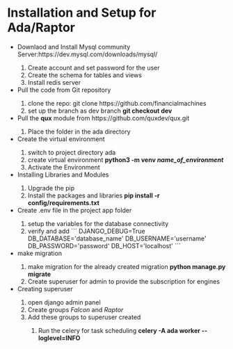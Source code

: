 # Installation and Setup for Ada/Raptor
<ul>
  <li>Downlaod and Install Mysql community Server:https://dev.mysql.com/downloads/mysql/</li>
  <ol>
    <li>Create account and set password for the user</li>
    <li>Create the schema for tables and views</li>
    <li>Install redis server</li>
  </ol>
  <li>Pull the code from Git repository</li>
    <ol>
      <li>clone the repo: git clone https://github.com/financialmachines</li>
      <li>set up the branch as dev branch <strong>git checkout dev</strong></li>
    </ol>
  <li>Pull the <strong>qux</strong> module from https://github.com/quxdev/qux.git</li> 
   <ol>
     <li>Place the folder in the ada directory</li>
   </ol>
  <li>Create the virtual environment</li>
   <ol>
     <li>switch to project directory ada</li>
     <li>create virtual environment <strong>python3 -m venv <em>name_of_environment</em></strong></li>
     <li>Activate the Environment</li>
   </ol>
  <li>Installing Libraries and Modules</li>
    <ol>
      <li>Upgrade the pip</li>
      <li>Install the packages and libraries <strong>pip install -r config/requirements.txt</strong></li>
    </ol>
  <li>Create .env file in the project app folder</li>
    <ol>
      <li>setup the variables for the database connectivity</li>
      <li>verify and add  
        ```               DJANGO_DEBUG=True
                          DB_DATABASE='database_name'
                          DB_USERNAME='username'
                          DB_PASSWORD='password'
                          DB_HOST='localhost'
        ```
      </li>
    </ol>
  <li>make migration</li>
    <ol>
      <li>make migration for the already created migration <strong>python manage.py migrate</strong> </li>
      <li>Create superuser for admin to provide the subscription for engines </li>
    </ol>
  <li>Creating superuser</li>
    <ol>
      <li>open django admin panel</li>
      <li>Create groups <em>Falcon</em> and <em>Raptor</em></li>
      <li>Add these groups to superuser created</li>
    <ol>
  <li>Run the celery for task scheduling <strong>celery -A ada worker --loglevel=INFO</strong></li>
  
</ul>

    

  
